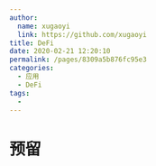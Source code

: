 ```yaml
---
author: 
  name: xugaoyi
  link: https://github.com/xugaoyi
title: DeFi
date: 2020-02-21 12:20:10
permalink: /pages/8309a5b876fc95e3
categories: 
  - 应用
  - DeFi
tags: 
  - 
---
```

#  预留

